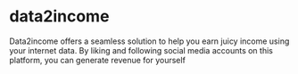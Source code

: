 # data2income
 Data2income offers a seamless solution to help you earn juicy income using your internet data. By liking and following social media accounts on this platform, you can generate revenue for yourself
